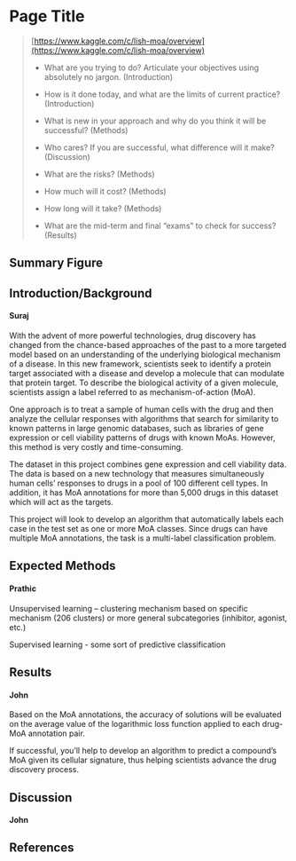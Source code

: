  # Page Title

> [https://www.kaggle.com/c/lish-moa/overview](https://www.kaggle.com/c/lish-moa/overview)
> 
> - What are you trying to do? Articulate your objectives using absolutely no jargon. (Introduction)  
> 
> - How is it done today, and what are the limits of current practice? (Introduction)  
> 
> - What is new in your approach and why do you think it will be successful? (Methods)  
> 
> - Who cares? If you are successful, what difference will it make? (Discussion)  
> 
> - What are the risks? (Methods)  
> 
> - How much will it cost? (Methods)  
> 
> - How long will it take? (Methods)  
> 
> - What are the mid-term and final “exams” to check for success? (Results)

## Summary Figure 

## Introduction/Background
#### Suraj 

With the advent of more powerful technologies, drug discovery has changed from the chance-based approaches of the past to a more targeted model based on an understanding of the underlying biological mechanism of a disease. In this new framework, scientists seek to identify a protein target associated with a disease and develop a molecule that can modulate that protein target. To describe the biological activity of a given molecule, scientists assign a label referred to as mechanism-of-action (MoA). 

One approach is to treat a sample of human cells with the drug and then analyze the cellular responses with algorithms that search for similarity to known patterns in large genomic databases, such as libraries of gene expression or cell viability patterns of drugs with known MoAs. However, this method is very costly and time-consuming. 

The dataset in this project combines gene expression and cell viability data. The data is based on a new technology that measures simultaneously human cells’ responses to drugs in a pool of 100 different cell types. In addition, it has MoA annotations for more than 5,000 drugs in this dataset which will act as the targets. 

This project will look to develop an algorithm that automatically labels each case in the test set as one or more MoA classes. Since drugs can have multiple MoA annotations, the task is a multi-label classification problem. 

## Expected Methods
#### Prathic 

Unsupervised learning – clustering mechanism based on specific mechanism (206 clusters) or more general subcategories (inhibitor, agonist, etc.) 

Supervised learning - some sort of predictive classification  

## Results
#### John 

Based on the MoA annotations, the accuracy of solutions will be evaluated on the average value of the logarithmic loss function applied to each drug-MoA annotation pair. 

If successful, you’ll help to develop an algorithm to predict a compound’s MoA given its cellular signature, thus helping scientists advance the drug discovery process. 

## Discussion
#### John 

## References 


<!--
Here is a cheat sheet

# Header 1
## Header 2
### Header 3
#### Header 4

- Bulleted
- List

1. Numbered
2. List

**Bold** and _Italic_ and `Code` text

```
code
block
```

[Link](url) and ![Image](src)

-->
